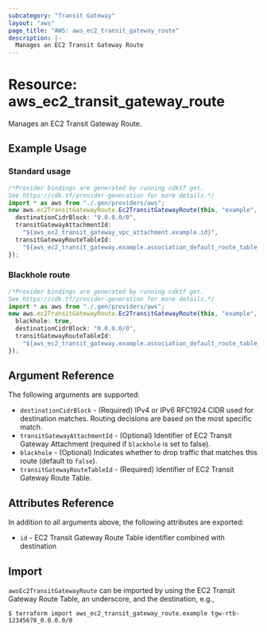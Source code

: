 ```yaml
---
subcategory: "Transit Gateway"
layout: "aws"
page_title: "AWS: aws_ec2_transit_gateway_route"
description: |-
  Manages an EC2 Transit Gateway Route
---
```


# Resource: aws\_ec2\_transit\_gateway\_route

Manages an EC2 Transit Gateway Route.

## Example Usage

### Standard usage

```typescript
/*Provider bindings are generated by running cdktf get.
See https://cdk.tf/provider-generation for more details.*/
import * as aws from "./.gen/providers/aws";
new aws.ec2TransitGatewayRoute.Ec2TransitGatewayRoute(this, "example", {
  destinationCidrBlock: "0.0.0.0/0",
  transitGatewayAttachmentId:
    "${aws_ec2_transit_gateway_vpc_attachment.example.id}",
  transitGatewayRouteTableId:
    "${aws_ec2_transit_gateway.example.association_default_route_table_id}",
});

```

### Blackhole route

```typescript
/*Provider bindings are generated by running cdktf get.
See https://cdk.tf/provider-generation for more details.*/
import * as aws from "./.gen/providers/aws";
new aws.ec2TransitGatewayRoute.Ec2TransitGatewayRoute(this, "example", {
  blackhole: true,
  destinationCidrBlock: "0.0.0.0/0",
  transitGatewayRouteTableId:
    "${aws_ec2_transit_gateway.example.association_default_route_table_id}",
});

```

## Argument Reference

The following arguments are supported:

* `destinationCidrBlock` - (Required) IPv4 or IPv6 RFC1924 CIDR used for destination matches. Routing decisions are based on the most specific match.
* `transitGatewayAttachmentId` - (Optional) Identifier of EC2 Transit Gateway Attachment (required if `blackhole` is set to false).
* `blackhole` - (Optional) Indicates whether to drop traffic that matches this route (default to `false`).
* `transitGatewayRouteTableId` - (Required) Identifier of EC2 Transit Gateway Route Table.

## Attributes Reference

In addition to all arguments above, the following attributes are exported:

* `id` - EC2 Transit Gateway Route Table identifier combined with destination

## Import

`awsEc2TransitGatewayRoute` can be imported by using the EC2 Transit Gateway Route Table, an underscore, and the destination, e.g.,

```console
$ terraform import aws_ec2_transit_gateway_route.example tgw-rtb-12345678_0.0.0.0/0
```
